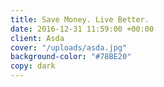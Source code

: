 ```yaml
---
title: Save Money. Live Better.
date: 2016-12-31 11:59:00 +00:00
client: Asda
cover: "/uploads/asda.jpg"
background-color: "#78BE20"
copy: dark
---
```


